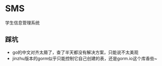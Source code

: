 # SMS
学生信息管理系统

## 踩坑
- go的中文对齐太屑了，查了半天都没有解决方案，只能说不太美观
- jinzhu版本的gorm似乎只能控制它自己创建的表，还是gorm.io这个库香些~
